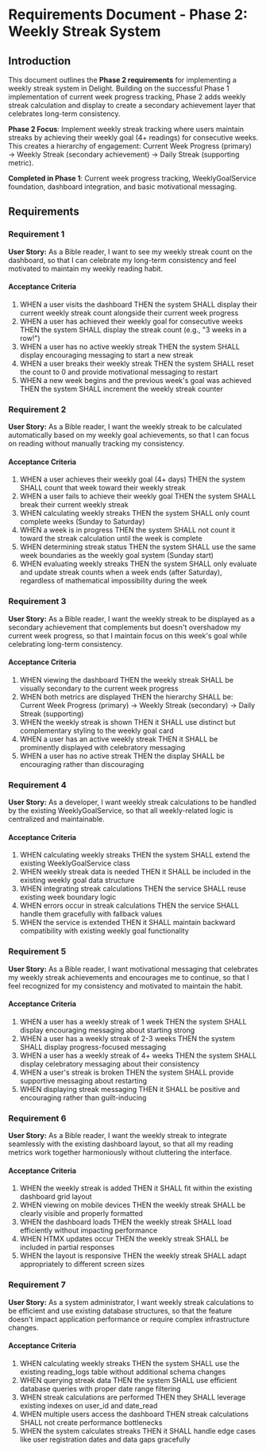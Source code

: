 # Requirements Document - Phase 2: Weekly Streak System

## Introduction

This document outlines the **Phase 2 requirements** for implementing a weekly streak system in Delight. Building on the successful Phase 1 implementation of current week progress tracking, Phase 2 adds weekly streak calculation and display to create a secondary achievement layer that celebrates long-term consistency.

**Phase 2 Focus**: Implement weekly streak tracking where users maintain streaks by achieving their weekly goal (4+ readings) for consecutive weeks. This creates a hierarchy of engagement: Current Week Progress (primary) → Weekly Streak (secondary achievement) → Daily Streak (supporting metric).

**Completed in Phase 1**: Current week progress tracking, WeeklyGoalService foundation, dashboard integration, and basic motivational messaging.

## Requirements

### Requirement 1

**User Story:** As a Bible reader, I want to see my weekly streak count on the dashboard, so that I can celebrate my long-term consistency and feel motivated to maintain my weekly reading habit.

#### Acceptance Criteria

1. WHEN a user visits the dashboard THEN the system SHALL display their current weekly streak count alongside their current week progress
2. WHEN a user has achieved their weekly goal for consecutive weeks THEN the system SHALL display the streak count (e.g., "3 weeks in a row!")
3. WHEN a user has no active weekly streak THEN the system SHALL display encouraging messaging to start a new streak
4. WHEN a user breaks their weekly streak THEN the system SHALL reset the count to 0 and provide motivational messaging to restart
5. WHEN a new week begins and the previous week's goal was achieved THEN the system SHALL increment the weekly streak counter

### Requirement 2

**User Story:** As a Bible reader, I want the weekly streak to be calculated automatically based on my weekly goal achievements, so that I can focus on reading without manually tracking my consistency.

#### Acceptance Criteria

1. WHEN a user achieves their weekly goal (4+ days) THEN the system SHALL count that week toward their weekly streak
2. WHEN a user fails to achieve their weekly goal THEN the system SHALL break their current weekly streak
3. WHEN calculating weekly streaks THEN the system SHALL only count complete weeks (Sunday to Saturday)
4. WHEN a week is in progress THEN the system SHALL not count it toward the streak calculation until the week is complete
5. WHEN determining streak status THEN the system SHALL use the same week boundaries as the weekly goal system (Sunday start)
6. WHEN evaluating weekly streaks THEN the system SHALL only evaluate and update streak counts when a week ends (after Saturday), regardless of mathematical impossibility during the week

### Requirement 3

**User Story:** As a Bible reader, I want the weekly streak to be displayed as a secondary achievement that complements but doesn't overshadow my current week progress, so that I maintain focus on this week's goal while celebrating long-term consistency.

#### Acceptance Criteria

1. WHEN viewing the dashboard THEN the weekly streak SHALL be visually secondary to the current week progress
2. WHEN both metrics are displayed THEN the hierarchy SHALL be: Current Week Progress (primary) → Weekly Streak (secondary) → Daily Streak (supporting)
3. WHEN the weekly streak is shown THEN it SHALL use distinct but complementary styling to the weekly goal card
4. WHEN a user has an active weekly streak THEN it SHALL be prominently displayed with celebratory messaging
5. WHEN a user has no active streak THEN the display SHALL be encouraging rather than discouraging

### Requirement 4

**User Story:** As a developer, I want weekly streak calculations to be handled by the existing WeeklyGoalService, so that all weekly-related logic is centralized and maintainable.

#### Acceptance Criteria

1. WHEN calculating weekly streaks THEN the system SHALL extend the existing WeeklyGoalService class
2. WHEN weekly streak data is needed THEN it SHALL be included in the existing weekly goal data structure
3. WHEN integrating streak calculations THEN the service SHALL reuse existing week boundary logic
4. WHEN errors occur in streak calculations THEN the service SHALL handle them gracefully with fallback values
5. WHEN the service is extended THEN it SHALL maintain backward compatibility with existing weekly goal functionality

### Requirement 5

**User Story:** As a Bible reader, I want motivational messaging that celebrates my weekly streak achievements and encourages me to continue, so that I feel recognized for my consistency and motivated to maintain the habit.

#### Acceptance Criteria

1. WHEN a user has a weekly streak of 1 week THEN the system SHALL display encouraging messaging about starting strong
2. WHEN a user has a weekly streak of 2-3 weeks THEN the system SHALL display progress-focused messaging
3. WHEN a user has a weekly streak of 4+ weeks THEN the system SHALL display celebratory messaging about their consistency
4. WHEN a user's streak is broken THEN the system SHALL provide supportive messaging about restarting
5. WHEN displaying streak messaging THEN it SHALL be positive and encouraging rather than guilt-inducing

### Requirement 6

**User Story:** As a Bible reader, I want the weekly streak to integrate seamlessly with the existing dashboard layout, so that all my reading metrics work together harmoniously without cluttering the interface.

#### Acceptance Criteria

1. WHEN the weekly streak is added THEN it SHALL fit within the existing dashboard grid layout
2. WHEN viewing on mobile devices THEN the weekly streak SHALL be clearly visible and properly formatted
3. WHEN the dashboard loads THEN the weekly streak SHALL load efficiently without impacting performance
4. WHEN HTMX updates occur THEN the weekly streak SHALL be included in partial responses
5. WHEN the layout is responsive THEN the weekly streak SHALL adapt appropriately to different screen sizes

### Requirement 7

**User Story:** As a system administrator, I want weekly streak calculations to be efficient and use existing database structures, so that the feature doesn't impact application performance or require complex infrastructure changes.

#### Acceptance Criteria

1. WHEN calculating weekly streaks THEN the system SHALL use the existing reading_logs table without additional schema changes
2. WHEN querying streak data THEN the system SHALL use efficient database queries with proper date range filtering
3. WHEN streak calculations are performed THEN they SHALL leverage existing indexes on user_id and date_read
4. WHEN multiple users access the dashboard THEN streak calculations SHALL not create performance bottlenecks
5. WHEN the system calculates streaks THEN it SHALL handle edge cases like user registration dates and data gaps gracefully